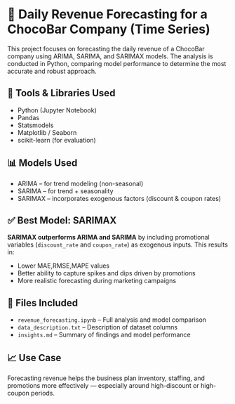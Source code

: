 # 🍫 Daily Revenue Forecasting for a ChocoBar Company (Time Series)

This project focuses on forecasting the daily revenue of a ChocoBar company using ARIMA, SARIMA, and SARIMAX models. The analysis is conducted in Python, comparing model performance to determine the most accurate and robust approach.

## 🔧 Tools & Libraries Used

- Python (Jupyter Notebook)
- Pandas
- Statsmodels
- Matplotlib / Seaborn
- scikit-learn (for evaluation)

## 📊 Models Used

- ARIMA – for trend modeling (non-seasonal)
- SARIMA – for trend + seasonality
- SARIMAX – incorporates exogenous factors (discount & coupon rates)

## ✅ Best Model: SARIMAX

**SARIMAX outperforms ARIMA and SARIMA** by including promotional variables (`discount_rate` and `coupon_rate`) as exogenous inputs. This results in:

- Lower MAE,RMSE,MAPE values
- Better ability to capture spikes and dips driven by promotions
- More realistic forecasting during marketing campaigns

## 📁 Files Included

- `revenue_forecasting.ipynb` – Full analysis and model comparison
- `data_description.txt` – Description of dataset columns
- `insights.md` – Summary of findings and model performance

## 📈 Use Case

Forecasting revenue helps the business plan inventory, staffing, and promotions more effectively — especially around high-discount or high-coupon periods.
#
